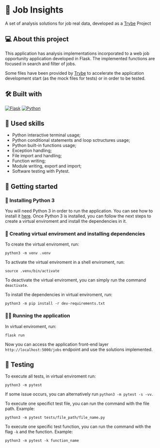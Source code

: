 # 💼 Job Insights
A set of analysis solutions for job real data, developed as a [Trybe](https://www.betrybe.com) Project

## 💻 About this project
This application has analysis implementations incorporated to a web job opportunity application developed in Flask. The implemented functions are focused in search and filter of jobs.

Some files have been provided by [Trybe](https://www.betrybe.com) to accelerate the application development start (as the mock files for tests) or in order to be tested.

## 🛠️ Built with
<a href="https://flask.palletsprojects.com/en/2.3.x/" target="_blank" rel="noreferrer"><img src="https://img.shields.io/badge/Flask-000000?style=for-the-badge&logo=flask&logoColor=white" alt="Flask" /></a>
<a href="https://docs.python.org/3/" target="_blank" rel="noreferrer"><img src="https://img.shields.io/badge/Python-3776AB?style=for-the-badge&logo=python&logoColor=white" alt="Python" /></a>

## 🎯 Used skills
- Python interactive terminal usage;
- Python conditional statements and loop sctructures usage;
- Python built-in functions usage;
- Exception handling;
- File import and handling;
- Function writing;
- Module writing, export and import;
- Software testing with Pytest.

## 🏁 Getting started
### 🐍 Installing Python 3
You will need Python 3 in order to run the application. You can see how to install it [here](https://wiki.python.org/moin/BeginnersGuide/Download).
Once Python 3 is installed, you can follow the next steps to create a virtual enviroment and install the dependencies in it.

### 🌱 Creating virtual enviroment and installing dependencies
To create the virtual enviroment, run:
```
python3 -m venv .venv
```
To activate the virtual enviroment in a shell enviroment, run:
```
source .venv/bin/activate
```
To deactivate the virtual enviroment, you can simply run the command `deactivate`.

To install the dependencies in virtual enviroment, run:
```
python3 -m pip install -r dev-requirements.txt
```
### 🏃‍♀️ Running the application
In virtual enviroment, run:
```
flask run
```
Now you can access the application front-end layer `http://localhost:5000/jobs` endpoint and use the solutions implemented.

## 🧪 Testing
To execute all tests, in virtual enviroment run:
```
python3 -m pytest
```
If some issue occurs, you can alternatively run `python3 -m pytest -s -vv`.

To execute one specifict test file, you can run the command with the file path. Example:
```
python3 -m pytest tests/file_path/file_name.py
```
To execute one specific test function, you can run the command with the flag `-k` and the function. Example:
```
python3 -m pytest -k function_name
```
